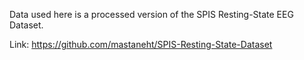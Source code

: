 Data used here is a processed version of the SPIS Resting-State EEG Dataset.

Link:
https://github.com/mastaneht/SPIS-Resting-State-Dataset

